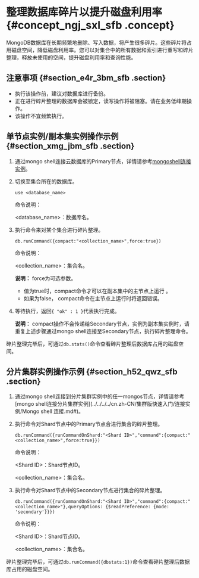 # 整理数据库碎片以提升磁盘利用率 {#concept_ngj_sxl_sfb .concept}

MongoDB数据库在长期频繁地删除、写入数据，将产生很多碎片。这些碎片将占用磁盘空间，降低磁盘利用率。您可以对集合中的所有数据和索引进行重写和碎片整理，释放未使用的空间，提升磁盘利用率和查询性能。

## 注意事项 {#section_e4r_3bm_sfb .section}

-   执行该操作前，建议对数据库进行备份。
-   正在进行碎片整理的数据库会被锁定，读写操作将被阻塞。请在业务低峰期操作。
-   该操作不宜频繁执行。

## 单节点实例/副本集实例操作示例 {#section_xmg_jbm_sfb .section}

1.  通过mongo shell连接云数据库的Primary节点，详情请参考[mongoshell连接实例](../../../../cn.zh-CN/副本集快速入门/连接实例/副本集实例连接说明.md#)。
2.  切换至集合所在的数据库。

    ```
    use <database_name>
    ```

    命令说明：

    <database\_name\>：数据库名。

3.  执行命令来对某个集合进行碎片整理。

    ```
    db.runCommand({compact:"<collection_name>",force:true})
    ```

    命令说明：

    <collection\_name\>：集合名。

    **说明：** force为可选参数。

    -   值为true时，compact命令才可以在副本集中的主节点上运行 。
    -   如果为false， compact命令在主节点上运行时将返回错误。
4.  等待执行，返回`{ "ok" : 1 }`代表执行完成。

    **说明：** compact操作不会传递给Secondary节点，实例为副本集实例时，请重复上述步骤通过mongo shell连接至Secondary节点，执行碎片整理命令。


碎片整理完毕后，可通过`db.stats()`命令查看碎片整理后数据库占用的磁盘空间。

## 分片集群实例操作示例 {#section_h52_qwz_sfb .section}

1.  通过mongo shell连接到分片集群实例中的任一mongos节点，详情请参考[mongo shell连接分片集群实例](../../../../cn.zh-CN/集群版快速入门/连接实例/Mongo shell 连接.md#)。
2.  执行命令对Shard节点中的Primary节点合进行集合的碎片整理。

    ```
    db.runCommand({runCommandOnShard:"<Shard ID>","command":{compact:"<collection_name>",force:true}})
    
    ```

    命令说明：

    <Shard ID\>：Shard节点ID。

    <collection\_name\>：集合名。

3.  执行命令对Shard节点中的Secondary节点进行集合的碎片整理。

    ```
    db.runCommand({runCommandOnShard:"<Shard ID>","command":{compact:"<collection_name>"},queryOptions: {$readPreference: {mode: 'secondary'}}})
    ```

    命令说明：

    <Shard ID\>：Shard节点ID。

    <collection\_name\>：集合名。


碎片整理完毕后，可通过`db.runCommand({dbstats:1})`命令查看碎片整理后数据库占用的磁盘空间。

